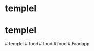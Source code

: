 # templel
# templel


#   t e m p l e l  
 #   f o o d  
 #   f o o d  
 #   f o o d  
 #   F o o d a p p  
 